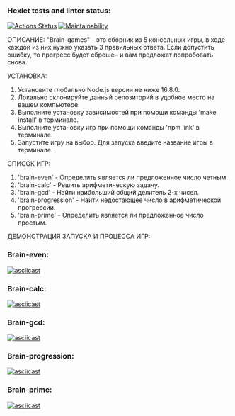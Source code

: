 ### Hexlet tests and linter status:
[![Actions Status](https://github.com/Antipoop/frontend-project-44/workflows/hexlet-check/badge.svg)](https://github.com/Antipoop/frontend-project-44/actions)
[![Maintainability](https://api.codeclimate.com/v1/badges/48b959917d87c3bbf6e4/maintainability)](https://codeclimate.com/github/Antipoop/frontend-project-44/maintainability)

ОПИСАНИЕ:
"Brain-games" - это сборник из 5 консольных игры, в ходе каждой из них нужно указать 3 правильных ответа. Если допустить ошибку, то прогресс будет сброшен и вам предложат попробовать снова.

УСТАНОВКА:
1. Установите глобально Node.js версии не ниже 16.8.0.
2. Локально склонируйте данный репозиторий в удобное место на вашем компьютере.
3. Выполните установку зависимостей при помощи команды 'make install' в терминале.
4. Выполните установку игр при помощи команды 'npm link' в терминале.
5. Запустите игру на выбор. Для запуска введите название игры в терминале.

СПИСОК ИГР:
1. 'brain-even' - Определить является ли предложенное число четным.
2. 'brain-calc' - Решить арифметическую задачу.
3. 'brain-gcd' - Найти наибольший общий делитель 2-х чисел.
4. 'brain-progression' - Найти недостающее число в арифметической прогрессии.
5. 'brain-prime' - Определить является ли предложенное число простым.

ДЕМОНСТРАЦИЯ ЗАПУСКА И ПРОЦЕССА ИГР:
### Brain-even:
[![asciicast](https://asciinema.org/a/aGjwAbn8gMdO7TGtqTlDozGTf.svg)](https://asciinema.org/a/aGjwAbn8gMdO7TGtqTlDozGTf)
### Brain-calc:
[![asciicast](https://asciinema.org/a/DOfspStIXUKqrsW08iQs5veaK.svg)](https://asciinema.org/a/DOfspStIXUKqrsW08iQs5veaK)
### Brain-gcd:
[![asciicast](https://asciinema.org/a/kXrXDctd085awVdVcfTo41sVk.svg)](https://asciinema.org/a/kXrXDctd085awVdVcfTo41sVk)
### Brain-progression:
[![asciicast](https://asciinema.org/a/YHlWDOnAF6Ddk6TA8YZbaNQDC.svg)](https://asciinema.org/a/YHlWDOnAF6Ddk6TA8YZbaNQDC)
### Brain-prime:
[![asciicast](https://asciinema.org/a/sJ1XcYT9TF1fIunAWYHWpFKDW.svg)](https://asciinema.org/a/sJ1XcYT9TF1fIunAWYHWpFKDW)
